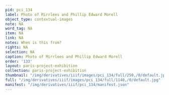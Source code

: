 ```yaml
---
pid: pci_134
label: Photo of Mirrlees and Phillip Edward Morell
object_type: contextual-images
note: NA
word_tag: NA
item: NA
link: NA
notes: When is this from?
rights: NA
selection: NA
caption: Photo of Mirrlees and Phillip Edward Morell
order: '133'
layout: paris-project-exhibition
collection: paris-project-exhibition
thumbnail: "/img/derivatives/iiif/images/pci_134/full/250,/0/default.jpg"
full: "/img/derivatives/iiif/images/pci_134/full/1140,/0/default.jpg"
manifest: "/img/derivatives/iiif/pci_134/manifest.json"
---
```

